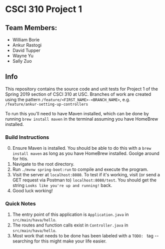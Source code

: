 # CSCI 310 Project 1

## Team Members:
- William Borie
- Ankur Rastogi
- David Tupper
- Wayne Yu
- Sally Zuo

## Info

This repository contains the source code and unit tests for Project 1 of the Spring 2019 section of CSCI 310 at USC. Branches of work are created using the pattern `/feature/<FIRST_NAME>-<BRANCH_NAME>`, e.g. `/feature/ankur-setting-up-controllers`

To run this you'll need to have Maven installed, which can be done by running `brew install maven` in the terminal assuming you have HomeBrew installed.

### Build Instructions
0. Ensure Maven is installed. You should be able to do this with a `brew install maven` as long as you have HomeBrew installed. Goolge around for htis.
1. Navigate to the root directory.
2. Run `./mvnw spring-boot:run` to compile and execute the program.
3. Visit the server at `localhost:8080`. To test if it's working, visit (or send a GET request via Postman to) `localhost:8080/test`. You should get the string `Looks like you're up and running!` back.
4. Good luck working!

### Quick Notes
1. The entry point of this application is `Application.java` in `src/main/hava/hello`. 
2. The routes and function calls exist in `Controller.java` in `src/main/hava/hello`. 
3. Most work that needs to be done has been labeled with a `TODO: ` tag -- searching for this might make your life easier.



